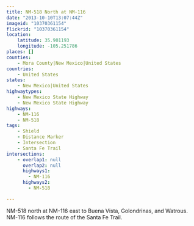 ```yaml
---
title: NM-518 North at NM-116
date: "2013-10-10T13:07:44Z"
imageid: "10370361154"
flickrid: "10370361154"
location:
    latitude: 35.901193
    longitude: -105.251786
places: []
counties:
    - Mora County|New Mexico|United States
countries:
    - United States
states:
    - New Mexico|United States
highwaytypes:
    - New Mexico State Highway
    - New Mexico State Highway
highways:
    - NM-116
    - NM-518
tags:
    - Shield
    - Distance Marker
    - Intersection
    - Santa Fe Trail
intersections:
    - overlap1: null
      overlap2: null
      highways1:
        - NM-116
      highways2:
        - NM-518

---
```

NM-518 north at NM-116 east to  Buena Vista, Golondrinas, and Watrous.  NM-116 follows the route of the Santa Fe Trail. 